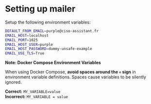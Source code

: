 # Setting up mailer

Setup the following environment variables:

```sh
DEFAULT_FROM_EMAIL=purple@ciso-assistant.fr
EMAIL_HOST=localhost
EMAIL_PORT=1025
EMAIL_HOST_USER=purple
EMAIL_HOST_PASSWORD=dummy-unsafe-example
EMAIL_USE_TLS=True
```

**Note: Docker Compose Environment Variables**

When using Docker Compose, **avoid spaces around the `=` sign** in environment variable definitions. Spaces cause variables to be silently ignored.

**Correct:** `MY_VARIABLE=value`  
**Incorrect:** `MY_VARIABLE = value`
